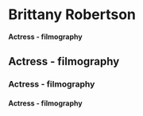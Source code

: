 # Brittany Robertson

**Actress - filmography**
## Actress - filmography
### Actress - filmography
#### Actress - filmography
